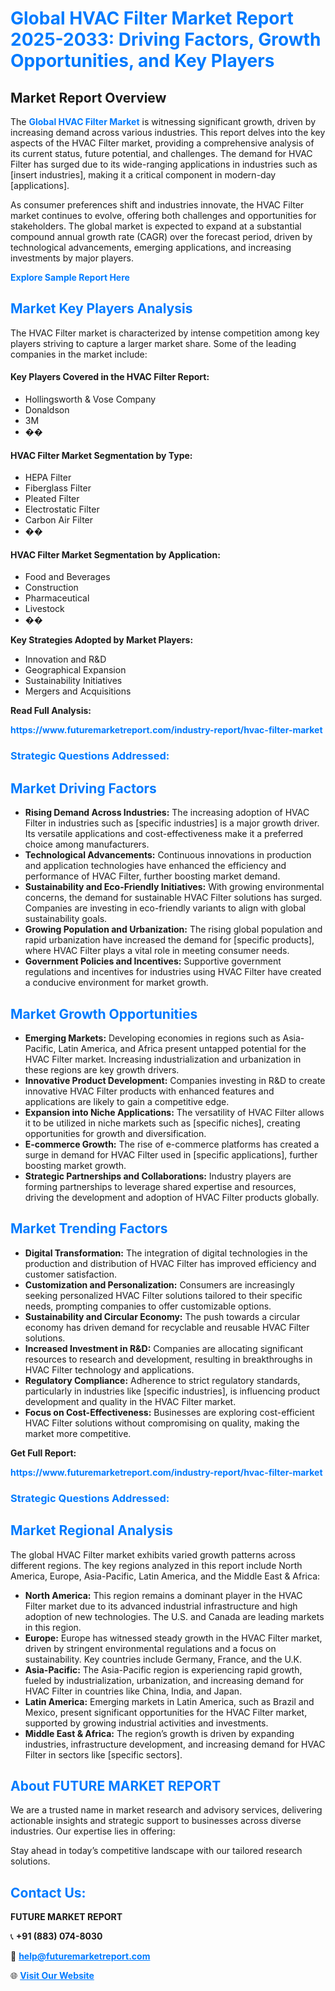<h1 style="color: #007BFF;">Global HVAC Filter Market Report 2025-2033: Driving Factors, Growth Opportunities, and Key Players</h1>

<section id="overview">
<h2>Market Report Overview</h2>
<p>The <a href="https://www.futuremarketreport.com/industry-report/hvac-filter-market" style="color: #007BFF; text-decoration: none;"><strong>Global HVAC Filter Market</strong></a> is witnessing significant growth, driven by increasing demand across various industries. This report delves into the key aspects of the HVAC Filter market, providing a comprehensive analysis of its current status, future potential, and challenges. The demand for HVAC Filter has surged due to its wide-ranging applications in industries such as [insert industries], making it a critical component in modern-day [applications].</p>
<p>As consumer preferences shift and industries innovate, the HVAC Filter market continues to evolve, offering both challenges and opportunities for stakeholders. The global market is expected to expand at a substantial compound annual growth rate (CAGR) over the forecast period, driven by technological advancements, emerging applications, and increasing investments by major players.</p>
</section>

<section id="overview">
<p><a href="https://www.futuremarketreport.com/request-sample/reportId=118277" style="color: #007BFF; text-decoration: none;"><strong>Explore Sample Report Here</strong></a></p>
</section>

<section id="key-players">
<h2 style="color: #007BFF;">Market Key Players Analysis</h2>
<p>The HVAC Filter market is characterized by intense competition among key players striving to capture a larger market share. Some of the leading companies in the market include:</p>
<h4>Key Players Covered in the HVAC Filter Report:</h4>
<ul><li>Hollingsworth &amp; Vose Company</li><li>Donaldson</li><li>3M</li><li>��</li></ul>
<h4>HVAC Filter Market Segmentation by Type:</h4>
<ul><li>HEPA Filter</li><li>Fiberglass Filter</li><li>Pleated Filter</li><li>Electrostatic Filter</li><li>Carbon Air Filter</li><li>��</li></ul>

<h4>HVAC Filter Market Segmentation by Application:</h4>
<ul><li>Food and Beverages</li><li>Construction</li><li>Pharmaceutical</li><li>Livestock</li><li>��</li></ul>
<p><strong>Key Strategies Adopted by Market Players:</strong></p>
<ul>
<li>Innovation and R&D</li>
<li>Geographical Expansion</li>
<li>Sustainability Initiatives</li>
<li>Mergers and Acquisitions</li>
</ul>
</section>

<section>
<p><strong>Read Full Analysis: </strong></p><a href="https://www.futuremarketreport.com/industry-report/hvac-filter-market" style="color: #007BFF; text-decoration: none;"><strong>https://www.futuremarketreport.com/industry-report/hvac-filter-market</strong></a>
<h3 style="color: #007BFF;">Strategic Questions Addressed:</h3>
</section>

<section id="driving-factors">
<h2 style="color: #007BFF;">Market Driving Factors</h2>
<ul>
<li><strong>Rising Demand Across Industries:</strong> The increasing adoption of HVAC Filter in industries such as [specific industries] is a major growth driver. Its versatile applications and cost-effectiveness make it a preferred choice among manufacturers.</li>
<li><strong>Technological Advancements:</strong> Continuous innovations in production and application technologies have enhanced the efficiency and performance of HVAC Filter, further boosting market demand.</li>
<li><strong>Sustainability and Eco-Friendly Initiatives:</strong> With growing environmental concerns, the demand for sustainable HVAC Filter solutions has surged. Companies are investing in eco-friendly variants to align with global sustainability goals.</li>
<li><strong>Growing Population and Urbanization:</strong> The rising global population and rapid urbanization have increased the demand for [specific products], where HVAC Filter plays a vital role in meeting consumer needs.</li>
<li><strong>Government Policies and Incentives:</strong> Supportive government regulations and incentives for industries using HVAC Filter have created a conducive environment for market growth.</li>
</ul>
</section>

<section id="growth-opportunities">
<h2 style="color: #007BFF;">Market Growth Opportunities</h2>
<ul>
<li><strong>Emerging Markets:</strong> Developing economies in regions such as Asia-Pacific, Latin America, and Africa present untapped potential for the HVAC Filter market. Increasing industrialization and urbanization in these regions are key growth drivers.</li>
<li><strong>Innovative Product Development:</strong> Companies investing in R&D to create innovative HVAC Filter products with enhanced features and applications are likely to gain a competitive edge.</li>
<li><strong>Expansion into Niche Applications:</strong> The versatility of HVAC Filter allows it to be utilized in niche markets such as [specific niches], creating opportunities for growth and diversification.</li>
<li><strong>E-commerce Growth:</strong> The rise of e-commerce platforms has created a surge in demand for HVAC Filter used in [specific applications], further boosting market growth.</li>
<li><strong>Strategic Partnerships and Collaborations:</strong> Industry players are forming partnerships to leverage shared expertise and resources, driving the development and adoption of HVAC Filter products globally.</li>
</ul>
</section>

<section id="trending-factors">
<h2 style="color: #007BFF;">Market Trending Factors</h2>
<ul>
<li><strong>Digital Transformation:</strong> The integration of digital technologies in the production and distribution of HVAC Filter has improved efficiency and customer satisfaction.</li>
<li><strong>Customization and Personalization:</strong> Consumers are increasingly seeking personalized HVAC Filter solutions tailored to their specific needs, prompting companies to offer customizable options.</li>
<li><strong>Sustainability and Circular Economy:</strong> The push towards a circular economy has driven demand for recyclable and reusable HVAC Filter solutions.</li>
<li><strong>Increased Investment in R&D:</strong> Companies are allocating significant resources to research and development, resulting in breakthroughs in HVAC Filter technology and applications.</li>
<li><strong>Regulatory Compliance:</strong> Adherence to strict regulatory standards, particularly in industries like [specific industries], is influencing product development and quality in the HVAC Filter market.</li>
<li><strong>Focus on Cost-Effectiveness:</strong> Businesses are exploring cost-efficient HVAC Filter solutions without compromising on quality, making the market more competitive.</li>
</ul>
</section>

<section>
<p><strong>Get Full Report: </strong></p><a href="https://www.futuremarketreport.com/industry-report/hvac-filter-market" style="color: #007BFF; text-decoration: none;"><strong>https://www.futuremarketreport.com/industry-report/hvac-filter-market</strong></a>
<h3 style="color: #007BFF;">Strategic Questions Addressed:</h3>
</section>


<section id="regional-analysis">
<h2 style="color: #007BFF;">Market Regional Analysis</h2>
<p>The global HVAC Filter market exhibits varied growth patterns across different regions. The key regions analyzed in this report include North America, Europe, Asia-Pacific, Latin America, and the Middle East & Africa:</p>
<ul>
<li><strong>North America:</strong> This region remains a dominant player in the HVAC Filter market due to its advanced industrial infrastructure and high adoption of new technologies. The U.S. and Canada are leading markets in this region.</li>
<li><strong>Europe:</strong> Europe has witnessed steady growth in the HVAC Filter market, driven by stringent environmental regulations and a focus on sustainability. Key countries include Germany, France, and the U.K.</li>
<li><strong>Asia-Pacific:</strong> The Asia-Pacific region is experiencing rapid growth, fueled by industrialization, urbanization, and increasing demand for HVAC Filter in countries like China, India, and Japan.</li>
<li><strong>Latin America:</strong> Emerging markets in Latin America, such as Brazil and Mexico, present significant opportunities for the HVAC Filter market, supported by growing industrial activities and investments.</li>
<li><strong>Middle East & Africa:</strong> The region’s growth is driven by expanding industries, infrastructure development, and increasing demand for HVAC Filter in sectors like [specific sectors].</li>
</ul>
</section>

<footer>
<h2 style="color: #007BFF;">About FUTURE MARKET REPORT</h2>
<p>We are a trusted name in market research and advisory services, delivering actionable insights and strategic support to businesses across diverse industries. Our expertise lies in offering:</p>

<p>Stay ahead in today’s competitive landscape with our tailored research solutions.</p>

<h2 style="color: #007BFF;">Contact Us:</h2>
<p><strong>FUTURE MARKET REPORT</strong></p>
<p>📞 <strong>+91 (883) 074-8030</strong></p>
<p>📧 <strong><a href="mailto:help@futuremarketreport.com" style="color: #007BFF;">help@futuremarketreport.com</a></strong></p>
<p>🌐 <strong><a href="https://www.futuremarketreport.com/" style="color: #007BFF;">Visit Our Website</a></strong></p>
</footer>